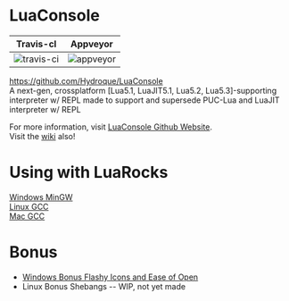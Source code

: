 # LuaConsole
| Travis-cl | Appveyor |
| --------- | -------- |
| ![travis-ci](https://travis-ci.org/Hydroque/LuaConsole.svg?branch=master) | ![appveyor](https://ci.appveyor.com/api/projects/status/github/Hydroque/LuaConsole?svg=true) |  

https://github.com/Hydroque/LuaConsole    
A next-gen, crossplatform \[Lua5.1, LuaJIT5.1, Lua5.2, Lua5.3\]-supporting interpreter w/ REPL made to support and supersede PUC-Lua and LuaJIT interpreter w/ REPL

For more information, visit [LuaConsole Github Website](https://hydroque.github.io/LuaConsole).  
Visit the [wiki](https://github.com/Hydroque/LuaConsole/wiki) also!   

# Using with LuaRocks
[Windows MinGW](https://github.com/Hydroque/LuaConsole/wiki/LuaRocks-Support-Windows-MinGW)  
[Linux GCC](https://github.com/Hydroque/LuaConsole/wiki/LuaRocks-Support-Linux-GCC)  
[Mac GCC](https://github.com/Hydroque/LuaConsole/wiki/LuaRocks-Support-Mac-GCC)  

# Bonus
* [Windows Bonus Flashy Icons and Ease of Open](https://github.com/Hydroque/LuaConsole/wiki/Windows-Bonus---Flashy-Icons-and-Ease-of-Open)  
* Linux Bonus Shebangs -- WIP, not yet made
